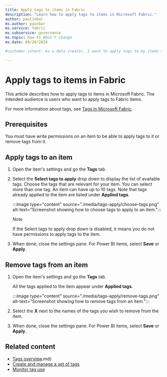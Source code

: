 ```yaml
---
title: Apply tags to items in Fabric
description: "Learn how to apply tags to items in Microsoft Fabric."
author: paulinbar
ms.author: painbar
ms.service: fabric
ms.subservice: governance
ms.topic: how-to #Don't change
ms.date: 09/26/2024

#customer intent: As a data creator, I want to apply tags to my items so as to facilitate data management and discovery.

---
```


# Apply tags to items in Fabric

This article describes how to apply tags to items in Microsoft Fabric. The intended audience is users who want to apply tags to Fabric items.

For more information about tags, see [Tags in Microsoft Fabric](./tags-overview.md).

## Prerequisites

You must have write permissions on an item to be able to apply tags to it or remove tags from it.

## Apply tags to an item

1. Open the item's settings and go the **Tags** tab.

1. Select the **Select tags to apply** drop down to display the list of available tags. Choose the tags that are relevant for your item. You can select more than one tag. An item can have up to 10 tags. Note that tags already applied to the item are listed under **Applied tags**.

    :::image type="content" source="./media/tags-apply/choose-tags.png" alt-text="Screenshot showing how to choose tags to apply to an item.":::

    > [!NOTE]
    > If the Select tags to apply drop down is disabled, it means you do not have permissions to apply tags to the item.

1. When done, close the settings pane. For Power BI items, select **Save** or **Apply**.

## Remove tags from an item

1. Open the item's settings and go the **Tags** tab.

    All the tags applied to the item appear under **Applied tags**.

    :::image type="content" source="./media/tags-apply/remove-tags.png" alt-text="Screenshot showing how to remove tags from an item.":::

1. Select the **X** next to the names of the tags you wish to remove from the item.

1. When done, close the settings pane. For Power BI items, select **Save** or **Apply**.

## Related content

* [Tags overview](tags-overview.md).md)
* [Create and manage a set of tags](tags-define.md)
* [Monitor tag use](tags-monitor.md)